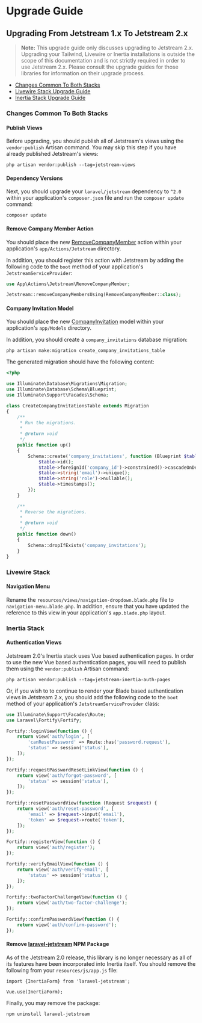 # Upgrade Guide

## Upgrading From Jetstream 1.x To Jetstream 2.x

> **Note:** This upgrade guide only discusses upgrading to Jetstream 2.x. Upgrading your Tailwind, Livewire or Inertia installations is outside the scope of this documentation and is not strictly required in order to use Jetstream 2.x. Please consult the upgrade guides for those libraries for information on their upgrade process.

- [Changes Common To Both Stacks](#changes-common-to-both-stacks)
- [Livewire Stack Upgrade Guide](#livewire-stack)
- [Inertia Stack Upgrade Guide](#inertia-stack)

### Changes Common To Both Stacks

#### Publish Views

Before upgrading, you should publish all of Jetstream's views using the `vendor:publish` Artisan command. You may skip this step if you have already published Jetstream's views:

    php artisan vendor:publish --tag=jetstream-views

#### Dependency Versions

Next, you should upgrade your `laravel/jetstream` dependency to `^2.0` within your application's `composer.json` file and run the `composer update` command:

    composer update

#### Remove Company Member Action

You should place the new [RemoveCompanyMember](https://github.com/laravel/jetstream/blob/2.x/stubs/app/Actions/Jetstream/RemoveCompanyMember.php) action within your application's `app/Actions/Jetstream` directory.

In addition, you should register this action with Jetstream by adding the following code to the `boot` method of your application's `JetstreamServiceProvider`:

```php
use App\Actions\Jetstream\RemoveCompanyMember;

Jetstream::removeCompanyMembersUsing(RemoveCompanyMember::class);
```

#### Company Invitation Model

You should place the new [CompanyInvitation](https://github.com/laravel/jetstream/blob/2.x/stubs/app/Models/CompanyInvitation.php) model within your application's `app/Models` directory.

In addition, you should create a `company_invitations` database migration:

    php artisan make:migration create_company_invitations_table

The generated migration should have the following content:

```php
<?php

use Illuminate\Database\Migrations\Migration;
use Illuminate\Database\Schema\Blueprint;
use Illuminate\Support\Facades\Schema;

class CreateCompanyInvitationsTable extends Migration
{
    /**
     * Run the migrations.
     *
     * @return void
     */
    public function up()
    {
        Schema::create('company_invitations', function (Blueprint $table) {
            $table->id();
            $table->foreignId('company_id')->constrained()->cascadeOnDelete();
            $table->string('email')->unique();
            $table->string('role')->nullable();
            $table->timestamps();
        });
    }

    /**
     * Reverse the migrations.
     *
     * @return void
     */
    public function down()
    {
        Schema::dropIfExists('company_invitations');
    }
}
```

### Livewire Stack

#### Navigation Menu

Rename the `resources/views/navigation-dropdown.blade.php` file to `navigation-menu.blade.php`. In addition, ensure that you have updated the reference to this view in your application's `app.blade.php` layout.

### Inertia Stack

#### Authentication Views

Jetstream 2.0's Inertia stack uses Vue based authentication pages. In order to use the new Vue based authentication pages, you will need to publish them using the `vendor:publish` Artisan command:

    php artisan vendor:publish --tag=jetstream-inertia-auth-pages

Or, if you wish to to continue to render your Blade based authentication views in Jetstream 2.x, you should add the following code to the `boot` method of your application's `JetstreamServiceProvider` class:

```php
use Illuminate\Support\Facades\Route;
use Laravel\Fortify\Fortify;

Fortify::loginView(function () {
    return view('auth/login', [
        'canResetPassword' => Route::has('password.request'),
        'status' => session('status'),
    ]);
});

Fortify::requestPasswordResetLinkView(function () {
    return view('auth/forgot-password', [
        'status' => session('status'),
    ]);
});

Fortify::resetPasswordView(function (Request $request) {
    return view('auth/reset-password', [
        'email' => $request->input('email'),
        'token' => $request->route('token'),
    ]);
});

Fortify::registerView(function () {
    return view('auth/register');
});

Fortify::verifyEmailView(function () {
    return view('auth/verify-email', [
        'status' => session('status'),
    ]);
});

Fortify::twoFactorChallengeView(function () {
    return view('auth/two-factor-challenge');
});

Fortify::confirmPasswordView(function () {
    return view('auth/confirm-password');
});
```

#### Remove [laravel-jetstream](https://www.npmjs.com/package/laravel-jetstream) NPM Package

As of the Jetstream 2.0 release, this library is no longer necessary as all of its features have been incorporated into Inertia itself. You should remove the following from your `resources/js/app.js` file:

```
import {InertiaForm} from 'laravel-jetstream';

Vue.use(InertiaForm);

````

Finally, you may remove the package:

`npm uninstall laravel-jetstream`
